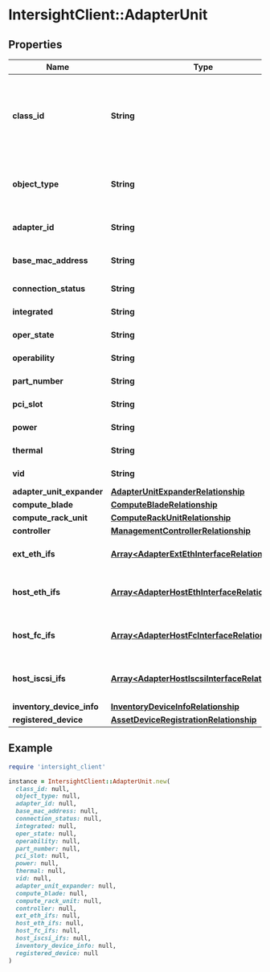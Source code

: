 # IntersightClient::AdapterUnit

## Properties

| Name | Type | Description | Notes |
| ---- | ---- | ----------- | ----- |
| **class_id** | **String** | The fully-qualified name of the instantiated, concrete type. This property is used as a discriminator to identify the type of the payload when marshaling and unmarshaling data. | [default to &#39;adapter.Unit&#39;] |
| **object_type** | **String** | The fully-qualified name of the instantiated, concrete type. The value should be the same as the &#39;ClassId&#39; property. | [default to &#39;adapter.Unit&#39;] |
| **adapter_id** | **String** | Unique Identifier of an adapter Unit within a Rack Interface. | [optional][readonly] |
| **base_mac_address** | **String** | Original Base Mac address of an adapter unit. | [optional][readonly] |
| **connection_status** | **String** | Connectivity Status of adapter - A or B or AB. | [optional][readonly] |
| **integrated** | **String** | Cisco Integrated adapter or other type. | [optional][readonly] |
| **oper_state** | **String** | Operational state of an adapter unit. | [optional][readonly] |
| **operability** | **String** | Operability state of an adapter unit. | [optional][readonly] |
| **part_number** | **String** | Part number of an adapter unit. | [optional][readonly] |
| **pci_slot** | **String** | PCIe slot of the adapter in the server. | [optional][readonly] |
| **power** | **String** | Power state of an adapter unit. | [optional][readonly] |
| **thermal** | **String** | Thermal state of an adapter unit. | [optional][readonly] |
| **vid** | **String** | Virtual Id of the adapter in the server. | [optional][readonly] |
| **adapter_unit_expander** | [**AdapterUnitExpanderRelationship**](AdapterUnitExpanderRelationship.md) |  | [optional] |
| **compute_blade** | [**ComputeBladeRelationship**](ComputeBladeRelationship.md) |  | [optional] |
| **compute_rack_unit** | [**ComputeRackUnitRelationship**](ComputeRackUnitRelationship.md) |  | [optional] |
| **controller** | [**ManagementControllerRelationship**](ManagementControllerRelationship.md) |  | [optional] |
| **ext_eth_ifs** | [**Array&lt;AdapterExtEthInterfaceRelationship&gt;**](AdapterExtEthInterfaceRelationship.md) | An array of relationships to adapterExtEthInterface resources. | [optional][readonly] |
| **host_eth_ifs** | [**Array&lt;AdapterHostEthInterfaceRelationship&gt;**](AdapterHostEthInterfaceRelationship.md) | An array of relationships to adapterHostEthInterface resources. | [optional][readonly] |
| **host_fc_ifs** | [**Array&lt;AdapterHostFcInterfaceRelationship&gt;**](AdapterHostFcInterfaceRelationship.md) | An array of relationships to adapterHostFcInterface resources. | [optional][readonly] |
| **host_iscsi_ifs** | [**Array&lt;AdapterHostIscsiInterfaceRelationship&gt;**](AdapterHostIscsiInterfaceRelationship.md) | An array of relationships to adapterHostIscsiInterface resources. | [optional][readonly] |
| **inventory_device_info** | [**InventoryDeviceInfoRelationship**](InventoryDeviceInfoRelationship.md) |  | [optional] |
| **registered_device** | [**AssetDeviceRegistrationRelationship**](AssetDeviceRegistrationRelationship.md) |  | [optional] |

## Example

```ruby
require 'intersight_client'

instance = IntersightClient::AdapterUnit.new(
  class_id: null,
  object_type: null,
  adapter_id: null,
  base_mac_address: null,
  connection_status: null,
  integrated: null,
  oper_state: null,
  operability: null,
  part_number: null,
  pci_slot: null,
  power: null,
  thermal: null,
  vid: null,
  adapter_unit_expander: null,
  compute_blade: null,
  compute_rack_unit: null,
  controller: null,
  ext_eth_ifs: null,
  host_eth_ifs: null,
  host_fc_ifs: null,
  host_iscsi_ifs: null,
  inventory_device_info: null,
  registered_device: null
)
```

